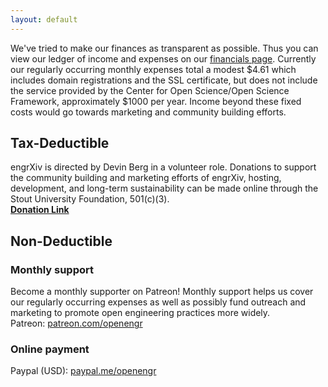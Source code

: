 ```yaml
---
layout: default
---
```

We've tried to make our finances as transparent as possible. Thus you can view our ledger of income and expenses on our [financials page](http://blog.engrxiv.org/financials/). Currently our regularly occurring monthly expenses total a modest $4.61 which includes domain registrations and the SSL certificate, but does not include the service provided by the Center for Open Science/Open Science Framework, approximately $1000 per year. Income beyond these fixed costs would go towards marketing and community building efforts.

## Tax-Deductible
engrXiv is directed by Devin Berg in a volunteer role. Donations to support the community building and marketing efforts of engrXiv, hosting, development, and long-term sustainability can be made online through the Stout University Foundation, 501(c)(3).  
**[Donation Link](https://foundation.uwstout.edu/pages/givings/engrxiv)**


## Non-Deductible
### Monthly support
Become a monthly supporter on Patreon! Monthly support helps us cover our regularly occurring expenses as well as possibly fund outreach and marketing to promote open engineering practices more widely.  
Patreon: [patreon.com/openengr](https://www.patreon.com/openengr)
### Online payment
Paypal (USD): [paypal.me/openengr](https://www.paypal.me/openengr)  

